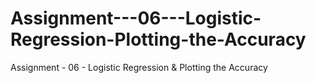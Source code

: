 # Assignment---06---Logistic-Regression-Plotting-the-Accuracy
Assignment - 06 - Logistic Regression &amp; Plotting the Accuracy
